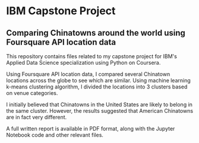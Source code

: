 # IBM Capstone Project
## Comparing Chinatowns around the world using Foursquare API location data

This repository contains files related to my capstone project for IBM's Applied Data Science specialization using Python
on Coursera.

Using Foursquare API location data, I compared several Chinatown locations across the globe to see which are similar.
Using machine learning k-means clustering algorithm, I divided the locations into 3 clusters based on venue categories.

I initially believed that Chinatowns in the United States are likely to belong in the same cluster. However, the results
suggested that American Chinatowns are in fact very different.

A full written report is available in PDF format, along with the Jupyter Notebook code and other relevant files. 
